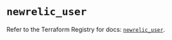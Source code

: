 # `newrelic_user`

Refer to the Terraform Registry for docs: [`newrelic_user`](https://registry.terraform.io/providers/newrelic/newrelic/3.48.0/docs/resources/user).
